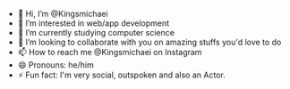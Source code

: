 - 👋 Hi, I’m @Kingsmichaei
- 👀 I’m interested in web/app development
- 🌱 I’m currently studying computer science
- 💞️ I’m looking to collaborate with you on amazing stuffs you'd love to do
- 📫 How to reach me @Kingsmichaei on Instagram
- 😄 Pronouns: he/him
- ⚡ Fun fact: I'm very social, outspoken and also an Actor.

<!---
Kingsmichaei/Kingsmichaei is a ✨ special ✨ repository because its `README.md` (this file) appears on your GitHub profile.
You can click the Preview link to take a look at your changes.
--->
